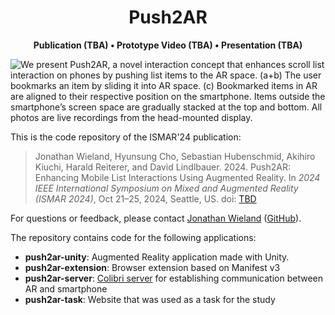 <h1 align="center">
  Push2AR
</h1>

<p align="center">
    <strong>
      <a>Publication (TBA)</a>
        •
      <a>Prototype Video (TBA)</a>
        •
      <a>Presentation (TBA)</a>
    </strong>
</p>

![We present Push2AR, a novel interaction concept that enhances scroll list interaction on phones by pushing list items
to the AR space. (a+b) The user bookmarks an item by sliding it into AR space. (c) Bookmarked items in AR are aligned to their respective position on the smartphone. Items outside the smartphone’s screen space are gradually stacked at the top and bottom. All photos are live recordings from the head-mounted display.](/figures/push2ar.jpg?raw=true) 

This is the code repository of the ISMAR'24 publication:

> Jonathan Wieland, Hyunsung Cho, Sebastian Hubenschmid, Akihiro Kiuchi, Harald Reiterer, and David Lindlbauer. 2024. Push2AR: Enhancing Mobile List Interactions Using Augmented Reality. In *2024 IEEE International Symposium on Mixed and Augmented Reality (ISMAR 2024)*, Oct 21–25, 2024, Seattle, US. doi: [TBD](https://doi.org/TBD)

For questions or feedback, please contact [Jonathan Wieland](https://hci.uni-konstanz.de/personen/wissenschaftliche-mitarbeiterinnen/jonathan-wieland/) ([GitHub](https://github.com/WielandJ)).

The repository contains code for the following applications:
- **push2ar-unity**: Augmented Reality application made with Unity.
- **push2ar-extension**: Browser extension based on Manifest v3
- **push2ar-server**: [Colibri server](https://github.com/hcigroupkonstanz/Colibri) for establishing communication between AR and smartphone
- **push2ar-task**: Website that was used as a task for the study
